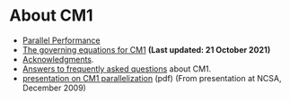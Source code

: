 # About CM1

- [Parallel Performance](pp.md)
- [The governing equations for CM1](cm1_equations.pdf)  **(Last updated:  21 October 2021)**
- [Acknowledgments](ACKNOWLEDGMENTS.md).
- [Answers to frequently asked questions](faq.md) about CM1.
- [presentation on CM1 parallelization](cm1_parallelization.pdf) (pdf)  (From presentation at NCSA, December 2009)
